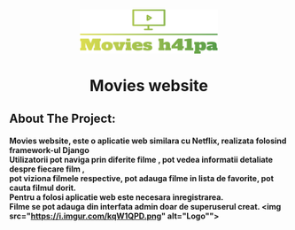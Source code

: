 <h1 align="center"> 

<img src="static/images/logo.png" alt="Logo" width="250" height="80"><br><br>
Movies website<br>


</h1>


<h2>About The Project:</h2>
<h4>

Movies website, este o aplicatie web similara cu Netflix, realizata folosind framework-ul Django<br>
Utilizatorii pot naviga prin diferite filme , pot vedea informatii detaliate despre fiecare film ,<br>
pot viziona filmele respective, pot adauga filme in lista de favorite, pot cauta filmul dorit.<br>
Pentru a folosi aplicatie web este necesara inregistrarea.<br>
Filme se pot adauga din interfata admin doar de superuserul creat.
<img src="https://i.imgur.com/kqW1QPD.png" alt="Logo"">
</h4>